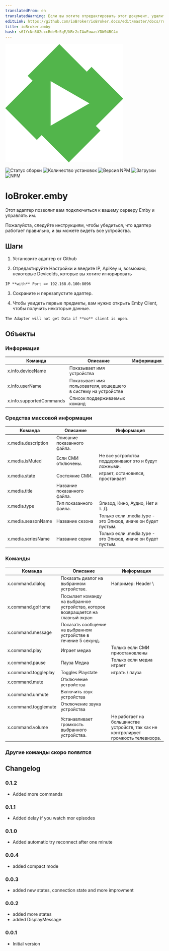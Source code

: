```yaml
---
translatedFrom: en
translatedWarning: Если вы хотите отредактировать этот документ, удалите поле «translationFrom», в противном случае этот документ будет снова автоматически переведен
editLink: https://github.com/ioBroker/ioBroker.docs/edit/master/docs/ru/adapterref/iobroker.emby/README.md
title: ioBroker.emby
hash: s61YcNn5U2uccRdeMrSqE/NRr2cIAwEuwasYDW04BC4=
---
```

![логотип](../../../en/adapterref/iobroker.emby/admin/emby.png)

![Статус сборки](https://travis-ci.org/thewhobox/ioBroker.emby.svg?branch=master)
![Количество установок](http://iobroker.live/badges/emby-stable.svg)
![Версия NPM](http://img.shields.io/npm/v/iobroker.emby.svg)
![Загрузки](https://img.shields.io/npm/dm/iobroker.emby.svg)
![NPM](https://nodei.co/npm/iobroker.emby.png?downloads=true)

# IoBroker.emby
Этот адаптер позволит вам подключиться к вашему серверу Emby и управлять им.

Пожалуйста, следуйте инструкциям, чтобы убедиться, что адаптер работает правильно, и вы можете видеть все устройства.

## Шаги
1. Установите адаптер от Github

2. Отредактируйте Настройки и введите IP, ApiKey и, возможно, некоторые DeviceIds, которые вы хотите игнорировать

```IP **with** Port => 192.168.0.100:8096```

3. Сохраните и перезапустите адаптер.

4. Чтобы увидеть первые предметы, вам нужно открыть Emby Client, чтобы получить некоторые данные.

```The Adapter will not get Data if **no** client is open.```

## Объекты
### Информация
| Команда | Описание | Информация |
| ------------- | ------------- | ------------- |
| x.info.deviceName | Показывает имя устройства | |
| x.info.userName | Показывает имя пользователя, вошедшего в систему на устройстве | |
| x.info.supportedCommands | Список поддерживаемых команд | |

### Средства массовой информации
| Команда | Описание | Информация |
| ------------- | ------------- | ------------- |
| x.media.description | Описание показанного файла. | |
| x.media.isMuted | Если СМИ отключены. | Не все устройства поддерживают это и будут ложными. |
| x.media.state | Состояние СМИ. | играет, остановился, простаивает |
| x.media.title | Название показанного файла. | |
| x.media.type | Тип показанного файла. | Эпизод, Кино, Аудио, Нет и т. Д. |
| x.media.seasonName | Название сезона | Только если .media.type - это Эпизод, иначе он будет пустым. |
| x.media.seriesName | Название серии | Только если .media.type - это Эпизод, иначе он будет пустым. |

### Команды
| Команда | Описание | Информация |
| ------------- | ------------- | ------------- |
| x.command.dialog | Показать диалог на выбранном устройстве. | Например: Header \ | Некоторый текст (если заголовок не указан, ioBroker будет Header) |
| x.command.goHome | Посылает команду на выбранное устройство, которое возвращается на главный экран | |
| x.command.message | Показать сообщение на выбранном устройстве в течение 5 секунд. | |
| x.command.play | Играет медиа | Только если СМИ приостановлены |
| x.command.pause | Пауза Медиа | Только если медиа играет |
| x.command.toggleplay | Toggles Playstate | играть / пауза |
| x.command.mute | Отключение устройства | |
| x.command.unmute | Включить звук устройства | |
| x.command.togglemute | Отключение звука устройства | |
| x.command.volume | Устанавливает громкость выбранного устройства. | Не работает на большинстве устройств, так как не контролирует громкость телевизора. |

### Другие команды скоро появятся

## Changelog

### 0.1.2
* Added more commands

### 0.1.1
* Added delay if you watch mor episodes

### 0.1.0
* Added automatic try reconnect after one minute

### 0.0.4
* added compact mode

### 0.0.3
* added new states, connection state and more improvment


### 0.0.2
* added more states
* added DisplayMessage

### 0.0.1
* Initial version